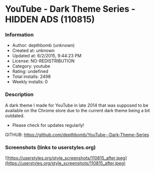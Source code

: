 # YouTube - Dark Theme Series - HIDDEN ADS (110815)

### Information
- Author: depthbomb (unknown)
- Created at: unknown
- Updated at: 6/2/2015, 9:44:23 PM
- License: NO-REDISTRIBUTION
- Category: youtube
- Rating: undefined
- Total installs: 2498
- Weekly installs: 0


### Description
A dark theme I made for YouTube in late 2014 that was supposed to be available on the Chrome store due to the current dark theme being a bit outdated.

* Please check for updates regularly!

GITHUB: https://github.com/depthbomb/YouTube--Dark-Theme-Series


### Screenshots (links to userstyles.org)
![https://userstyles.org/style_screenshots/110815_after.jpeg](https://userstyles.org/style_screenshots/110815_after.jpeg)


